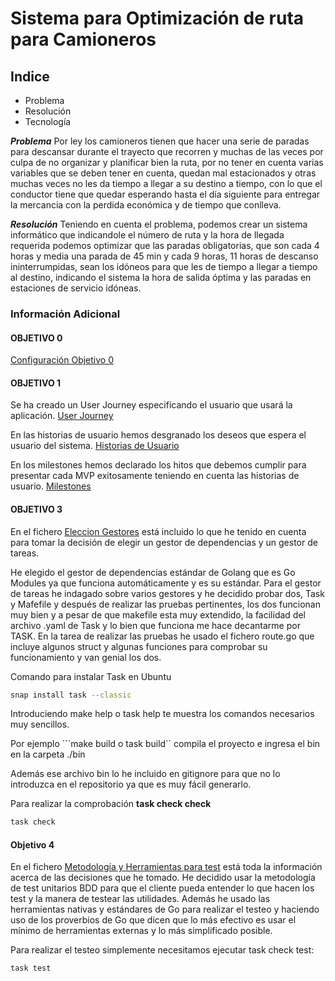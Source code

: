 # Sistema para Optimización de ruta para Camioneros

## Indice

- Problema
- Resolución
- Tecnología

***Problema***
Por ley los camioneros tienen que hacer una serie de paradas para descansar durante el trayecto que recorren y muchas de las veces por culpa de no organizar y planificar bien la ruta, por no tener en cuenta varias variables que se deben tener en cuenta, quedan mal estacionados y otras muchas veces no les da tiempo a llegar a su destino a tiempo, con lo que el conductor tiene que quedar esperando hasta el día siguiente para entregar la mercancia con la perdida económica y de tiempo que conlleva.

***Resolución***
Teniendo en cuenta el problema, podemos crear un sistema informático que indicandole el número de ruta y la hora de llegada requerida podemos optimizar que las paradas obligatorias, que son cada 4 horas y media una parada de 45 min y cada 9 horas, 11 horas de descanso ininterrumpidas, sean los idóneos para que les de tiempo a llegar a tiempo al destino, indicando el sistema la hora de salida óptima y las paradas en estaciones de servicio idóneas.


### Información Adicional

#### OBJETIVO 0
[Configuración Objetivo 0](docs/objetivo0.md)

#### OBJETIVO 1
Se ha creado un User Journey especificando el usuario que usará la aplicación.
[User Journey](docs/user_journey.md)

En las historias de usuario hemos desgranado los deseos que espera el usuario del sistema.
[Historias de Usuario](docs/historias_de_usuario.md)

En los milestones hemos declarado los hitos que debemos cumplir para presentar cada MVP exitosamente teniendo en cuenta las historias de usuario.
[Milestones](docs/milestones.md)

#### OBJETIVO 3
En el fichero [Eleccion Gestores](docs/eleccion_gestor_tareas_y_dependencias.md) está incluido lo que he tenido en cuenta para tomar la decisión de elegir un gestor de dependencias y un gestor de tareas.

He elegido el gestor de dependencias estándar de Golang que es Go Modules ya que funciona automáticamente y es su estándar.
Para el gestor de tareas he indagado sobre varios gestores y he decidido probar dos, Task y Mafefile y después de realizar las pruebas pertinentes, los dos funcionan muy bien y a pesar de que makefile esta muy extendido, la facilidad del archivo .yaml de Task y lo bien que funciona me hace decantarme por TASK.
En la tarea de realizar las pruebas he usado el fichero route.go que incluye algunos struct y algunas funciones para comprobar su funcionamiento y van genial los dos.

Comando para instalar Task en Ubuntu

```bash
snap install task --classic
```

Introduciendo make help o task help te muestra los comandos necesarios muy sencillos.

Por ejemplo ```make build o task build`` compila el proyecto e ingresa el bin en la carpeta ./bin

Además ese archivo bin lo he incluido en gitignore para que no lo introduzca en el repositorio ya que es muy fácil generarlo.

Para realizar la comprobación **task check check** 

```bash
task check
```
#### Objetivo 4
En el fichero [Metodología y Herramientas para test](docs/metodologia_y_herramientas_test.md) está toda la información acerca de las decisiones que he tomado.
He decidido usar la metodología de test unitarios BDD para que el cliente pueda entender lo que hacen los test y la manera de testear las utilidades.
Además he usado las herramientas nativas y estándares de Go para realizar el testeo y haciendo uso de los proverbios de Go que dicen que lo más efectivo es usar el mínimo de herramientas externas y lo más simplificado posible.

Para realizar el testeo simplemente necesitamos ejecutar task check test:
```bash
task test
```
